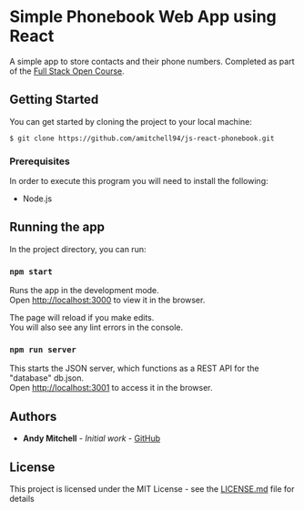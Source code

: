 # Simple Phonebook Web App using React
A simple app to store contacts and their phone numbers. Completed as part of the [Full Stack Open Course](https://fullstackopen.com/en).

## Getting Started

You can get started by cloning the project to your local machine:
```
$ git clone https://github.com/amitchell94/js-react-phonebook.git
```
### Prerequisites

In order to execute this program you will need to install the following:
* Node.js

## Running the app

In the project directory, you can run:

### `npm start`

Runs the app in the development mode.\
Open [http://localhost:3000](http://localhost:3000) to view it in the browser.

The page will reload if you make edits.\
You will also see any lint errors in the console.

### `npm run server`

This starts the JSON server, which functions as a REST API for the "database" db.json.\
Open [http://localhost:3001](http://localhost:3001) to access it in the browser.


## Authors

* **Andy Mitchell** - *Initial work* - [GitHub](https://github.com/amitchell94)

## License

This project is licensed under the MIT License - see the [LICENSE.md](LICENSE.md) file for details

